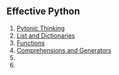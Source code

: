 ## Effective Python
<ol>
  <li><a href="https://velog.io/@a8002165/Effective-Python-Pythonic-Thinking">Pytonic Thinking</a></li>
  <li><a href="https://velog.io/@a8002165/Effective-Python-Lists-and-Dictionaries">List and Dictionaries</a></li>
  <li><a href="https://velog.io/@a8002165/Effective-Python-Functions">Functions</a></li>
  <li><a href="https://velog.io/@a8002165/Effective-Python-Comprehensions-and-Generators">Comprehensions and Generators</a></li>
  <li><a href=""></a></li>
  <li><a href=""></a></li>
</ol>
